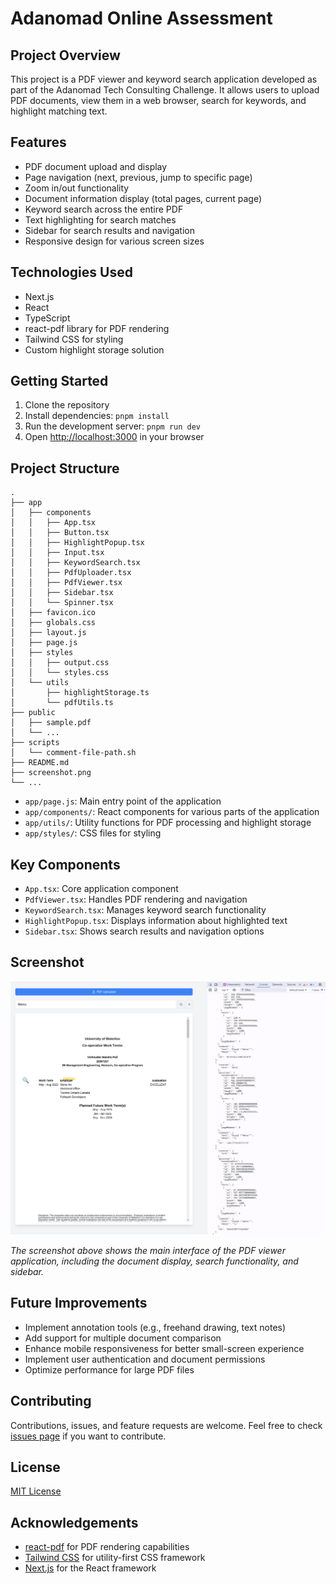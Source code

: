 # Adanomad Online Assessment

## Project Overview

This project is a PDF viewer and keyword search application developed as part of the Adanomad Tech Consulting Challenge. It allows users to upload PDF documents, view them in a web browser, search for keywords, and highlight matching text.

## Features

- PDF document upload and display
- Page navigation (next, previous, jump to specific page)
- Zoom in/out functionality
- Document information display (total pages, current page)
- Keyword search across the entire PDF
- Text highlighting for search matches
- Sidebar for search results and navigation
- Responsive design for various screen sizes

## Technologies Used

- Next.js
- React 
- TypeScript
- react-pdf library for PDF rendering
- Tailwind CSS for styling
- Custom highlight storage solution

## Getting Started

1. Clone the repository
2. Install dependencies: `pnpm install`
3. Run the development server: `pnpm run dev`
4. Open [http://localhost:3000](http://localhost:3000) in your browser

## Project Structure

```
.
├── app
│   ├── components
│   │   ├── App.tsx
│   │   ├── Button.tsx
│   │   ├── HighlightPopup.tsx
│   │   ├── Input.tsx
│   │   ├── KeywordSearch.tsx
│   │   ├── PdfUploader.tsx
│   │   ├── PdfViewer.tsx
│   │   ├── Sidebar.tsx
│   │   └── Spinner.tsx
│   ├── favicon.ico
│   ├── globals.css
│   ├── layout.js
│   ├── page.js
│   ├── styles
│   │   ├── output.css
│   │   └── styles.css
│   └── utils
│       ├── highlightStorage.ts
│       └── pdfUtils.ts
├── public
│   ├── sample.pdf
│   └── ...
├── scripts
│   └── comment-file-path.sh
├── README.md
├── screenshot.png
└── ...
```

- `app/page.js`: Main entry point of the application
- `app/components/`: React components for various parts of the application
- `app/utils/`: Utility functions for PDF processing and highlight storage
- `app/styles/`: CSS files for styling

## Key Components

- `App.tsx`: Core application component
- `PdfViewer.tsx`: Handles PDF rendering and navigation
- `KeywordSearch.tsx`: Manages keyword search functionality
- `HighlightPopup.tsx`: Displays information about highlighted text
- `Sidebar.tsx`: Shows search results and navigation options

## Screenshot

![Application Screenshot](./screenshot.png)

*The screenshot above shows the main interface of the PDF viewer application, including the document display, search functionality, and sidebar.*

## Future Improvements

- Implement annotation tools (e.g., freehand drawing, text notes)
- Add support for multiple document comparison
- Enhance mobile responsiveness for better small-screen experience
- Implement user authentication and document permissions
- Optimize performance for large PDF files

## Contributing

Contributions, issues, and feature requests are welcome. Feel free to check [issues page](https://github.com/yourusername/your-repo-name/issues) if you want to contribute.

## License

[MIT License](https://opensource.org/licenses/MIT)

## Acknowledgements

- [react-pdf](https://github.com/wojtekmaj/react-pdf) for PDF rendering capabilities
- [Tailwind CSS](https://tailwindcss.com/) for utility-first CSS framework
- [Next.js](https://nextjs.org/) for the React framework
